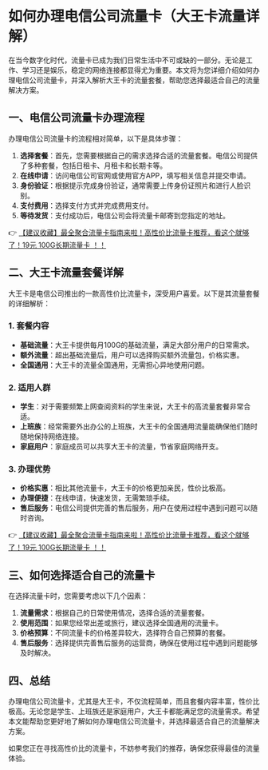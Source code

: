 # 如何办理电信公司流量卡（大王卡流量详解）

在当今数字化时代，流量卡已成为我们日常生活中不可或缺的一部分。无论是工作、学习还是娱乐，稳定的网络连接都显得尤为重要。本文将为您详细介绍如何办理电信公司流量卡，并深入解析大王卡的流量套餐，帮助您选择最适合自己的流量解决方案。

## 一、电信公司流量卡办理流程

办理电信公司流量卡的流程相对简单，以下是具体步骤：

1. **选择套餐**：首先，您需要根据自己的需求选择合适的流量套餐。电信公司提供了多种套餐，包括日租卡、月租卡和长期卡等。
2. **在线申请**：访问电信公司官网或使用官方APP，填写相关信息并提交申请。
3. **身份验证**：根据提示完成身份验证，通常需要上传身份证照片和进行人脸识别。
4. **支付费用**：选择支付方式并完成费用支付。
5. **等待发货**：支付成功后，电信公司会将流量卡邮寄到您指定的地址。

👉 [【建议收藏】最全聚合流量卡指南来啦！高性价比流量卡推荐，看这个就够了！19元 100G长期流量卡 ！！](https://bit.ly/Liuliangka)

## 二、大王卡流量套餐详解

大王卡是电信公司推出的一款高性价比流量卡，深受用户喜爱。以下是其流量套餐的详细解析：

### 1. 套餐内容
- **基础流量**：大王卡提供每月100G的基础流量，满足大部分用户的日常需求。
- **额外流量**：超出基础流量后，用户可以选择购买额外流量包，价格实惠。
- **全国通用**：大王卡的流量全国通用，无需担心异地使用问题。

### 2. 适用人群
- **学生**：对于需要频繁上网查阅资料的学生来说，大王卡的高流量套餐非常合适。
- **上班族**：经常需要外出办公的上班族，大王卡的全国通用流量能确保他们随时随地保持网络连接。
- **家庭用户**：家庭成员可以共享大王卡的流量，节省家庭网络开支。

### 3. 办理优势
- **价格实惠**：相比其他流量卡，大王卡的价格更加亲民，性价比极高。
- **办理便捷**：在线申请，快速发货，无需繁琐手续。
- **售后服务**：电信公司提供完善的售后服务，用户在使用过程中遇到问题可以随时咨询。

👉 [【建议收藏】最全聚合流量卡指南来啦！高性价比流量卡推荐，看这个就够了！19元 100G长期流量卡 ！！](https://bit.ly/Liuliangka)

## 三、如何选择适合自己的流量卡

在选择流量卡时，您需要考虑以下几个因素：

1. **流量需求**：根据自己的日常使用情况，选择合适的流量套餐。
2. **使用范围**：如果您经常出差或旅行，建议选择全国通用的流量卡。
3. **价格预算**：不同流量卡的价格差异较大，选择符合自己预算的套餐。
4. **售后服务**：选择提供完善售后服务的运营商，确保在使用过程中遇到问题能够及时解决。

## 四、总结

办理电信公司流量卡，尤其是大王卡，不仅流程简单，而且套餐内容丰富，性价比极高。无论您是学生、上班族还是家庭用户，大王卡都能满足您的流量需求。希望本文能帮助您更好地了解如何办理电信公司流量卡，并选择最适合自己的流量解决方案。

如果您正在寻找高性价比的流量卡，不妨参考我们的推荐，确保您获得最佳的流量体验。